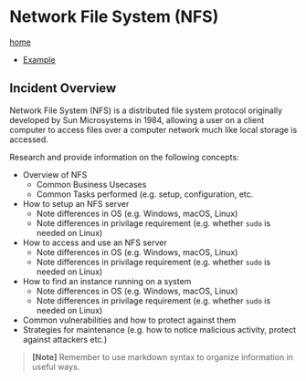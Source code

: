 # Network File System (NFS)

[home](../README.md)
- [Example](#Example)

## Incident Overview  

Network File System (NFS) is a distributed file system protocol originally developed by Sun Microsystems in 1984, allowing a user on a client computer to access files over a computer network much like local storage is accessed. 

Research and provide information on the following concepts:  

- Overview of NFS
    - Common Business Usecases
    - Common Tasks performed (e.g. setup, configuration, etc.
- How to setup an NFS server
    - Note differences in OS (e.g. Windows, macOS, Linux)
    - Note differences in privilage requirement (e.g. whether ```sudo``` is needed on Linux)    
- How to access and use an NFS server
    - Note differences in OS (e.g. Windows, macOS, Linux)
    - Note differences in privilage requirement (e.g. whether ```sudo``` is needed on Linux)
- How to find an instance running on a system
    - Note differences in OS (e.g. Windows, macOS, Linux)
    - Note differences in privilage requirement (e.g. whether ```sudo``` is needed on Linux)
- Common vulnerabilities and how to protect against them
- Strategies for maintenance (e.g. how to notice malicious activity, protect against attackers etc.)

>**[Note]** Remember to use markdown syntax to organize information in useful ways.
